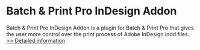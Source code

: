 # Batch & Print Pro InDesign Addon
Batch & Print Pro InDesign Addon is a plugin for Batch & Print Pro that gives the user more control over the print process of Adobe InDesign indd files.
[>> Detailed information](https://secure.shareit.com/shareit/product.html?productid=300449507&affiliateid=200057808)
